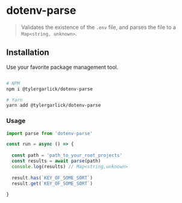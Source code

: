 # dotenv-parse

> Validates the existence of the `.env` file, and parses the file to a `Map<string, unknown>`. 

## Installation

Use your favorite package management tool.

```bash

# NPM
npm i @tylergarlick/dotenv-parse

# Yarn
yarn add @tylergarlick/dotenv-parse

```

### Usage

```ts
import parse from 'dotenv-parse'

const run = async () => {
  
  const path = 'path_to_your_root_projects'
  const results = await parse(path)
  console.log(results) // Map<string,unknown>
  
  result.has(`KEY_OF_SOME_SORT`)
  result.get(`KEY_OF_SOME_SORT`)
  
}

```
